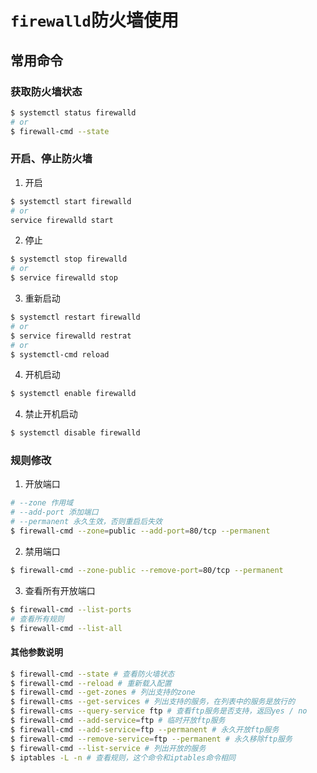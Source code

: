 # `firewalld`防火墙使用

## 常用命令

### 获取防火墙状态
```bash
$ systemctl status firewalld
# or
$ firewall-cmd --state
```

### 开启、停止防火墙
1. 开启
```bash
$ systemctl start firewalld
# or
service firewalld start
```
2. 停止
```bash
$ systemctl stop firewalld
# or
$ service firewalld stop
```
3. 重新启动
```bash
$ systemctl restart firewalld
# or
$ service firewalld restrat
# or
$ systemctl-cmd reload
```
4. 开机启动
```bash
$ systemctl enable firewalld
```
4. 禁止开机启动
```bash
$ systemctl disable firewalld
```

### 规则修改
1. 开放端口
```bash
# --zone 作用域
# --add-port 添加端口
# --permanent 永久生效，否则重启后失效
$ firewall-cmd --zone=public --add-port=80/tcp --permanent
```
2. 禁用端口
```bash
$ firewall-cmd --zone-public --remove-port=80/tcp --permanent
```
3. 查看所有开放端口
```bash
$ firewall-cmd --list-ports
# 查看所有规则
$ firewall-cmd --list-all
```

#### 其他参数说明
```bash
$ firewall-cmd --state # 查看防火墙状态
$ firewall-cmd --reload # 重新载入配置
$ firewall-cmd --get-zones # 列出支持的zone
$ firewall-cms --get-services # 列出支持的服务，在列表中的服务是放行的
$ firewall-cms --query-service ftp # 查看ftp服务是否支持，返回yes / no
$ firewall-cmd --add-service=ftp # 临时开放ftp服务
$ firewall-cmd --add-service=ftp --permanent # 永久开放ftp服务
$ firewall-cmd --remove-service=ftp --permanent # 永久移除ftp服务
$ firewall-cmd --list-service # 列出开放的服务
$ iptables -L -n # 查看规则，这个命令和iptables命令相同
```
<!--stackedit_data:
eyJoaXN0b3J5IjpbMTkyMDk5NTQ5MF19
-->